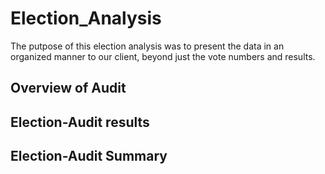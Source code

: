 # Election_Analysis
The putpose of this election analysis was to present the data in an organized manner to our client, beyond just the vote numbers and results. 

## Overview of Audit


## Election-Audit results


## Election-Audit Summary


